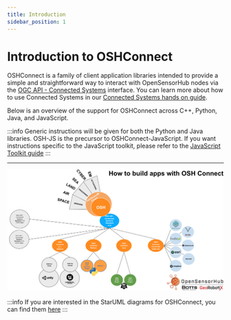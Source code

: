 ```yaml
---
title: Introduction
sidebar_position: 1
---
```



# Introduction to OSHConnect

OSHConnect is a family of client application libraries intended to provide a simple and straightforward way to interact with OpenSensorHub nodes via the [OGC API - Connected Systems](https://ogcapi.ogc.org/connectedsystems/) interface. You can learn more about how to use Connected Systems in our [Connected Systems hands on guide](/docs/osh-connect/connected-systems).

Below is an overview of the support for OSHConnect across C++, Python, Java, and JavaScript.

:::info
Generic instructions will be given for both the Python and Java libraries. OSH-JS is the precursor to OSHConnect-JavaScript. If you want instructions specific to the JavaScript toolkit, please refer to the [JavaScript Toolkit guide](osh-js/introduction)
:::

--- 
![OSHConnect Diagram](../assets/osh/osh-dev.png)

:::info
If you are interested in the StarUML diagrams for OSHConnect, you can find them [here](https://drive.google.com/file/d/1FVrnYiuAR8ykqfOUa1NuoMyZ1abXzMPw/view)
:::